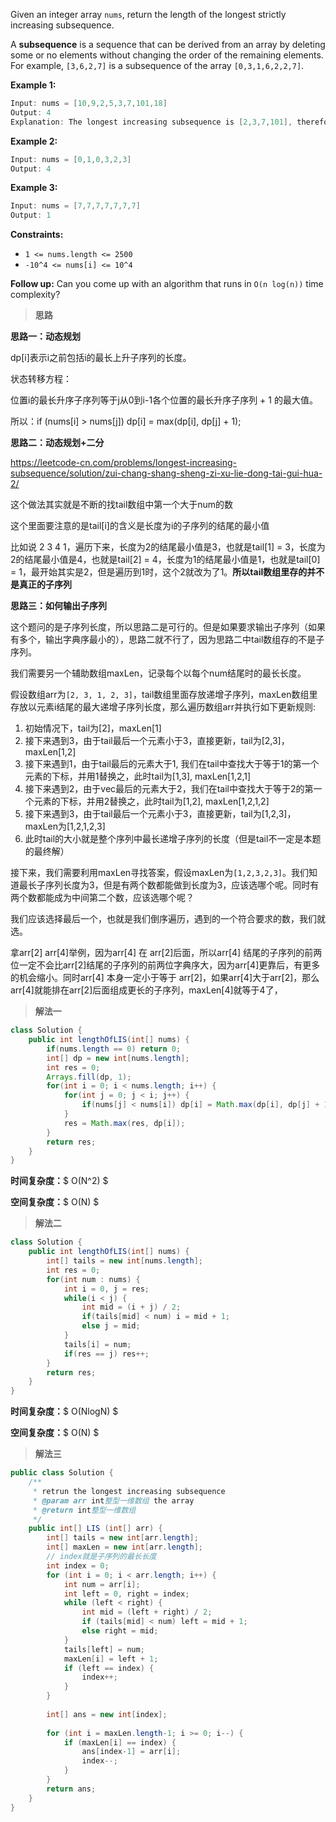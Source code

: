 Given an integer array `nums`, return the length of the longest strictly increasing subsequence.

A **subsequence** is a sequence that can be derived from an array by deleting some or no elements without changing the order of the remaining elements. For example, `[3,6,2,7]` is a subsequence of the array `[0,3,1,6,2,2,7]`.

 

**Example 1:**

```java
Input: nums = [10,9,2,5,3,7,101,18]
Output: 4
Explanation: The longest increasing subsequence is [2,3,7,101], therefore the length is 4.
```

**Example 2:**

```java
Input: nums = [0,1,0,3,2,3]
Output: 4
```

**Example 3:**

```java
Input: nums = [7,7,7,7,7,7,7]
Output: 1
```

 

**Constraints:**

- `1 <= nums.length <= 2500`
- `-10^4 <= nums[i] <= 10^4`

 

**Follow up:** Can you come up with an algorithm that runs in `O(n log(n))` time complexity?

> **思路**

**思路一：动态规划**

dp[i]表示i之前包括i的最长上升子序列的长度。

状态转移方程：

位置i的最长升序子序列等于j从0到i-1各个位置的最长升序子序列 + 1 的最大值。

所以：if (nums[i] > nums[j]) dp[i] = max(dp[i], dp[j] + 1);

**思路二：动态规划+二分**

https://leetcode-cn.com/problems/longest-increasing-subsequence/solution/zui-chang-shang-sheng-zi-xu-lie-dong-tai-gui-hua-2/

这个做法其实就是不断的找tail数组中第一个大于num的数

这个里面要注意的是tail[i]的含义是长度为i的子序列的结尾的最小值

比如说 2 3 4 1，遍历下来，长度为2的结尾最小值是3，也就是tail[1] = 3，长度为2的结尾最小值是4，也就是tail[2] = 4，长度为1的结尾最小值是1，也就是tail[0] = 1，最开始其实是2，但是遍历到1时，这个2就改为了1。**所以tail数组里存的并不是真正的子序列**

**思路三：如何输出子序列**

这个题问的是子序列长度，所以思路二是可行的。但是如果要求输出子序列（如果有多个，输出字典序最小的），思路二就不行了，因为思路二中tail数组存的不是子序列。

我们需要另一个辅助数组maxLen，记录每个以每个num结尾时的最长长度。

假设数组arr为`[2, 3, 1, 2, 3]`，tail数组里面存放递增子序列，maxLen数组里存放以元素i结尾的最大递增子序列长度，那么遍历数组arr并执行如下更新规则:

1. 初始情况下，tail为[2]，maxLen[1]
2. 接下来遇到3，由于tail最后一个元素小于3，直接更新，tail为[2,3]，maxLen[1,2]
3. 接下来遇到1，由于tail最后的元素大于1, 我们在tail中查找大于等于1的第一个元素的下标，并用1替换之，此时tail为[1,3], maxLen[1,2,1]
4. 接下来遇到2，由于vec最后的元素大于2，我们在tail中查找大于等于2的第一个元素的下标，并用2替换之，此时tail为[1,2], maxLen[1,2,1,2]
5. 接下来遇到3，由于tail最后一个元素小于3，直接更新，tail为[1,2,3]，maxLen为[1,2,1,2,3]
6. 此时tail的大小就是整个序列中最长递增子序列的长度（但是tail不一定是本题的最终解）

接下来，我们需要利用maxLen寻找答案，假设maxLen为`[1,2,3,2,3]`。我们知道最长子序列长度为3，但是有两个数都能做到长度为3，应该选哪个呢。同时有两个数都能成为中间第二个数，应该选哪个呢？

我们应该选择最后一个，也就是我们倒序遍历，遇到的一个符合要求的数，我们就选。

拿arr[2] arr[4]举例，因为arr[4] 在 arr[2]后面，所以arr[4] 结尾的子序列的前两位一定不会比arr[2]结尾的子序列的前两位字典序大，因为arr[4]更靠后，有更多的机会缩小。同时arr[4] 本身一定小于等于 arr[2]，如果arr[4]大于arr[2]，那么arr[4]就能排在arr[2]后面组成更长的子序列，maxLen[4]就等于4了，



> **解法一**

```java
class Solution {
    public int lengthOfLIS(int[] nums) {
        if(nums.length == 0) return 0;
        int[] dp = new int[nums.length];
        int res = 0;
        Arrays.fill(dp, 1);
        for(int i = 0; i < nums.length; i++) {
            for(int j = 0; j < i; j++) {
                if(nums[j] < nums[i]) dp[i] = Math.max(dp[i], dp[j] + 1);
            }
            res = Math.max(res, dp[i]);
        }
        return res;
    }
}
```

**时间复杂度：**$ O(N^2) $

**空间复杂度：**$ O(N) $



> **解法二**

```java
class Solution {
    public int lengthOfLIS(int[] nums) {
        int[] tails = new int[nums.length];
        int res = 0;
        for(int num : nums) {
            int i = 0, j = res;
            while(i < j) {
                int mid = (i + j) / 2;
                if(tails[mid] < num) i = mid + 1;
                else j = mid;
            }
            tails[i] = num;
            if(res == j) res++;
        }
        return res;
    }
}
```

**时间复杂度：**$ O(NlogN) $

**空间复杂度：**$ O(N) $



> **解法三**

```java
public class Solution {
    /**
     * retrun the longest increasing subsequence
     * @param arr int整型一维数组 the array
     * @return int整型一维数组
     */
    public int[] LIS (int[] arr) {
        int[] tails = new int[arr.length];
        int[] maxLen = new int[arr.length];
        // index就是子序列的最长长度
        int index = 0;
        for (int i = 0; i < arr.length; i++) {
            int num = arr[i];
            int left = 0, right = index;
            while (left < right) {
                int mid = (left + right) / 2;
                if (tails[mid] < num) left = mid + 1;
                else right = mid;
            }
            tails[left] = num;
            maxLen[i] = left + 1;
            if (left == index) {
                index++;
            }
        }
        
        int[] ans = new int[index];
        
        for (int i = maxLen.length-1; i >= 0; i--) {
            if (maxLen[i] == index) {
                ans[index-1] = arr[i];
                index--;
            }
        }
        return ans;
    }
}
```

